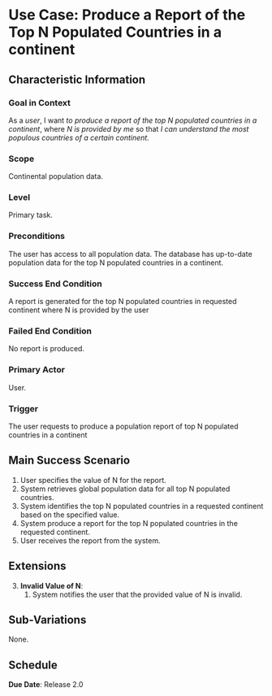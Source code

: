 # Use Case: Produce a Report of the Top N Populated Countries in a continent

## Characteristic Information

### Goal in Context

As a *user*, I want *to produce a report of the top N populated countries in a continent*, where *N is provided by me* so that *I can understand the most populous countries of a certain continent.*

### Scope

Continental population data.

### Level

Primary task.

### Preconditions

The user has access to all population data.
The database has up-to-date population data for the top N populated countries in a continent.

### Success End Condition

A report is generated for the top N populated countries in requested continent where N is provided by the user

### Failed End Condition

No report is produced.

### Primary Actor

User.

### Trigger

The user requests to produce a population report of top N populated countries in a continent

## Main Success Scenario

1. User specifies the value of N for the report.
2. System retrieves global population data for all top N populated countries. 
3. System identifies the top N populated countries in a requested continent based on the specified value.
4. System produce a report for the top N populated countries in the requested continent. 
5. User receives the report from the system.

## Extensions

3. **Invalid Value of N**:
    1. System notifies the user that the provided value of N is invalid.

## Sub-Variations

None.

## Schedule

**Due Date**: Release 2.0
